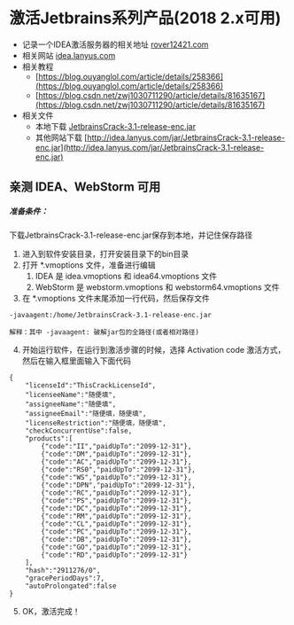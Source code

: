 # 激活Jetbrains系列产品(2018 2.x可用)

- 记录一个IDEA激活服务器的相关地址 [rover12421.com](https://rover12421.com/)
- 相关网站 [idea.lanyus.com](http://idea.lanyus.com/)
- 相关教程 
  - [https://blog.ouyanglol.com/article/details/258366](https://blog.ouyanglol.com/article/details/258366)
  - [https://blog.csdn.net/zwj1030711290/article/details/81635167](https://blog.csdn.net/zwj1030711290/article/details/81635167)
- 相关文件
  - 本地下载 [JetbrainsCrack-3.1-release-enc.jar](./download/JetbrainsCrack-3.1-release-enc.jar)
  - 其他网站下载 [http://idea.lanyus.com/jar/JetbrainsCrack-3.1-release-enc.jar](http://idea.lanyus.com/jar/JetbrainsCrack-3.1-release-enc.jar)

## 亲测 IDEA、WebStorm 可用

##### 准备条件：
下载JetbrainsCrack-3.1-release-enc.jar保存到本地，并记住保存路径

1. 进入到软件安装目录，打开安装目录下的bin目录
2. 打开 *.vmoptions 文件，准备进行编辑
    1. IDEA 是 idea.vmoptions 和 idea64.vmoptions 文件
    2. WebStorm 是 webstorm.vmoptions 和 webstorm64.vmoptions 文件
3. 在 *.vmoptions 文件末尾添加一行代码，然后保存文件

```
-javaagent:/home/JetbrainsCrack-3.1-release-enc.jar

解释：其中 -javaagent: 破解jar包的全路径(或者相对路径)
```

4. 开始运行软件，在运行到激活步骤的时候，选择 Activation code 激活方式，然后在输入框里面输入下面代码

```
{
    "licenseId":"ThisCrackLicenseId",
    "licenseeName":"随便填",
    "assigneeName":"随便填",
    "assigneeEmail":"随便填，随便填",
    "licenseRestriction":"随便填，随便填",
    "checkConcurrentUse":false,
    "products":[
        {"code":"II","paidUpTo":"2099-12-31"},
        {"code":"DM","paidUpTo":"2099-12-31"},
        {"code":"AC","paidUpTo":"2099-12-31"},
        {"code":"RS0","paidUpTo":"2099-12-31"},
        {"code":"WS","paidUpTo":"2099-12-31"},
        {"code":"DPN","paidUpTo":"2099-12-31"},
        {"code":"RC","paidUpTo":"2099-12-31"},
        {"code":"PS","paidUpTo":"2099-12-31"},
        {"code":"DC","paidUpTo":"2099-12-31"},
        {"code":"RM","paidUpTo":"2099-12-31"},
        {"code":"CL","paidUpTo":"2099-12-31"},
        {"code":"PC","paidUpTo":"2099-12-31"},
        {"code":"DB","paidUpTo":"2099-12-31"},
        {"code":"GO","paidUpTo":"2099-12-31"},
        {"code":"RD","paidUpTo":"2099-12-31"}
    ],
    "hash":"2911276/0",
    "gracePeriodDays":7,
    "autoProlongated":false
}
```

5. OK，激活完成！

